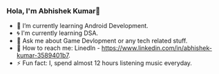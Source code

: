 ### Hola, I'm Abhishek Kumar👋 
- 🌱 I’m currently learning Android Development.
- :cyclone: I'm currently learning DSA.
- :speech_balloon: Ask me about Game Devlopment or any tech related stuff.
- :raising_hand: How to reach me: LinedIn - https://www.linkedin.com/in/abhishek-kumar-3589401b7. 
- :zap: Fun fact: I, spend almost 12 hours listening music everyday.

<!---
Abhishek109062/Abhishek109062 is a ✨ special ✨ repository because its `README.md` (this file) appears on your GitHub profile.
You can click the Preview link to take a look at your changes.
--->
